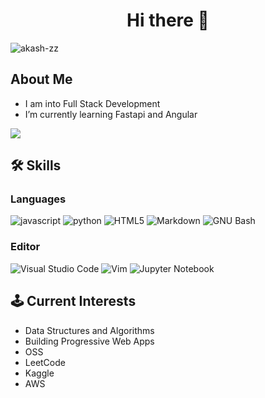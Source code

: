 <h1 align = center>Hi there 👋</h1>


<p align="left"> <img src="https://komarev.com/ghpvc/?username=akash-zz&label=Profile%20views&color=0e75b6&style=flat" alt="akash-zz" /> </p>

<h2> About Me </h2>
<ul>
  <li>I am into Full Stack Development</li>
 <li>I’m currently learning Fastapi and Angular</l2>
</ul>


![](https://github-readme-streak-stats.herokuapp.com/?user=akash-zz&theme=nightowl&hide_border=false)<br/>


## 🛠️ Skills


### Languages
![javascript](https://img.shields.io/badge/JavaScript-323330?style=for-the-badge&logo=javascript&logoColor=F7DF1E)
![python](https://img.shields.io/badge/Python-3776AB?style=for-the-badge&logo=python&logoColor=white)
![HTML5](https://img.shields.io/badge/html5-%23E34F26.svg?style=for-the-badge&logo=html5&logoColor=white)
![Markdown](https://img.shields.io/badge/Markdown-000000?style=for-the-badge&logo=markdown&logoColor=white)
![GNU Bash](https://img.shields.io/static/v1?style=for-the-badge&message=GNU+Bash&color=4EAA25&logo=GNU+Bash&logoColor=FFFFFF&label=)

### Editor
![Visual Studio Code](https://img.shields.io/badge/Visual%20Studio%20Code-0078d7.svg?style=for-the-badge&logo=visual-studio-code&logoColor=white)
![Vim](https://img.shields.io/badge/VIM-%2311AB00.svg?style=for-the-badge&logo=vim&logoColor=white)
![Jupyter Notebook](https://img.shields.io/badge/jupyter-%23FA0F00.svg?style=for-the-badge&logo=jupyter&logoColor=white)


## 🕹️ Current Interests

- Data Structures and Algorithms
- Building Progressive Web Apps
- OSS
- LeetCode
- Kaggle
- AWS


